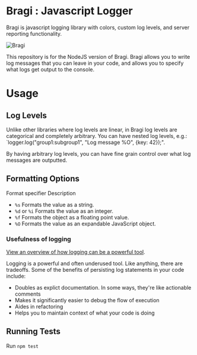 # Bragi : Javascript Logger
Bragi is javascript logging library with colors, custom log levels, and server reporting functionality.

![Bragi](http://38.media.tumblr.com/tumblr_lcdao4PDgj1qbz35lo1_500.jpg)


This repository is for the NodeJS version of Bragi. Bragi allows you to write log messages that you can leave in your code, and allows you to specify what logs get output to the console.

# Usage

## Log Levels
Unlike other libraries where log levels are linear, in Bragi log levels are categorical and completely arbitrary. You can have nested log levels, e.g.: `logger.log("group1:subgroup1", "Log message %O", {key: 42});". 

By having arbitrary log levels, you can have fine grain control over what log messages are outputted. 

## Formatting Options
Format specifier    Description

* `%s`	Formats the value as a string.
* `%d` or `%i`	Formats the value as an integer.
* `%f`	Formats the object as a floating point value.
* `%O`	Formats the value as an expandable JavaScript object.

### Usefulness of logging

[View an overview of how logging can be a powerful tool](http://vasir.net/blog/development/how-logging-made-me-a-better-developer).

Logging is a powerful and often underused tool. Like anything, there are tradeoffs. Some of the benefits of persisting log statements in your code include:

* Doubles as explict documentation. In some ways, they're like actionable comments
* Makes it significantly easier to debug the flow of execution
* Aides in refactoring
* Helps you to maintain context of what your code is doing


## Running Tests
Run `npm test`

